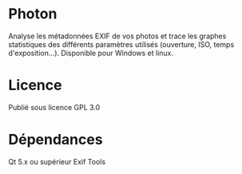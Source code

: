 # Photon
Analyse les métadonnées EXIF de vos photos et trace les graphes statistiques des différents paramètres utilisés (ouverture, ISO, temps d'exposition...). Disponible pour Windows et linux.


# Licence
Publié sous licence GPL 3.0

# Dépendances
Qt 5.x ou supérieur
Exif Tools
